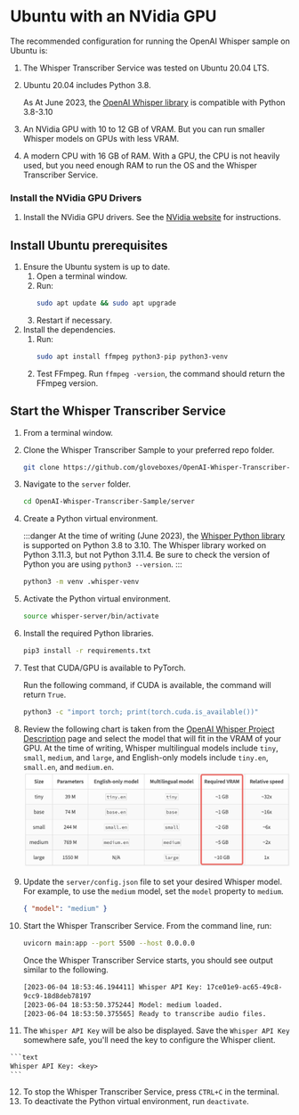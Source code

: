 # Ubuntu with an NVidia GPU

The recommended configuration for running the OpenAI Whisper sample on Ubuntu is:

1. The Whisper Transcriber Service was tested on Ubuntu 20.04 LTS.
1. Ubuntu 20.04 includes Python 3.8.

    As At June 2023, the [OpenAI Whisper library](https://pypi.org/project/openai-whisper/) is compatible with Python 3.8-3.10

2. An NVidia GPU with 10 to 12 GB of VRAM. But you can run smaller Whisper models on GPUs with less VRAM.
3. A modern CPU with 16 GB of RAM. With a GPU, the CPU is not heavily used, but you need enough RAM to run the OS and the Whisper Transcriber Service.

### Install the NVidia GPU Drivers

1. Install the NVidia GPU drivers. See the [NVidia website](https://www.nvidia.com/Download/index.aspx) for instructions.

## Install Ubuntu prerequisites

1. Ensure the Ubuntu system is up to date.
   1. Open a terminal window.
   2. Run:
        ```bash
        sudo apt update && sudo apt upgrade
        ```
   3. Restart if necessary.
2. Install the dependencies. 
   1. Run:
        ```bash
        sudo apt install ffmpeg python3-pip python3-venv
        ```
   2. Test FFmpeg. Run `ffmpeg -version`, the command should return the FFmpeg version.


## Start the Whisper Transcriber Service

1. From a terminal window.
2. Clone the Whisper Transcriber Sample to your preferred repo folder.

    ```bash
    git clone https://github.com/gloveboxes/OpenAI-Whisper-Transcriber-Sample.git
    ```

3. Navigate to the `server` folder.

    ```bash
    cd OpenAI-Whisper-Transcriber-Sample/server
    ```

4. Create a Python virtual environment.

    :::danger
    At the time of writing (June 2023), the [Whisper Python library](https://pypi.org/project/openai-whisper) is supported on Python 3.8 to 3.10. The Whisper library worked on Python 3.11.3, but not Python 3.11.4. Be sure to check the version of Python you are using `python3 --version`.
    :::

    ```bash
    python3 -m venv .whisper-venv
    ```

5. Activate the Python virtual environment.

    ```bash
    source whisper-server/bin/activate
    ```

6. Install the required Python libraries.

    ```bash
    pip3 install -r requirements.txt
    ```

7. Test that CUDA/GPU is available to PyTorch.

   Run the following command, if CUDA is available, the command will return `True`.

    ```bash
    python3 -c "import torch; print(torch.cuda.is_available())"
    ```

8. Review the following chart is taken from the [OpenAI Whisper Project Description](https://pypi.org/project/openai-whisper/) page and select the model that will fit in the VRAM of your GPU. At the time of writing, Whisper multilingual models include `tiny`, `small`, `medium`, and `large`, and English-only models include `tiny.en`, `small.en`, and `medium.en`.
   ![](../media/whisper_model_selection.png)

9.  Update the `server/config.json` file to set your desired Whisper model. For example, to use the `medium` model, set the `model` property to `medium`.

    ```json
    { "model": "medium" }
    ```

10.  Start the Whisper Transcriber Service. From the command line, run:

        ```bash
        uvicorn main:app --port 5500 --host 0.0.0.0
        ```

        Once the Whisper Transcriber Service starts, you should see output similar to the following.

        ```text
        [2023-06-04 18:53:46.194411] Whisper API Key: 17ce01e9-ac65-49c8-9cc9-18d8deb78197
        [2023-06-04 18:53:50.375244] Model: medium loaded.
        [2023-06-04 18:53:50.375565] Ready to transcribe audio files.
        ```

11.  The `Whisper API Key` will be also be displayed. Save the `Whisper API Key` somewhere safe, you'll need the key to configure the Whisper client.

    ```text
    Whisper API Key: <key>
    ```

12. To stop the Whisper Transcriber Service, press `CTRL+C` in the terminal.
13. To deactivate the Python virtual environment, run `deactivate`.
